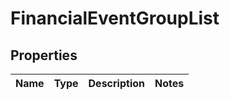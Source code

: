 
# FinancialEventGroupList

## Properties
Name | Type | Description | Notes
------------ | ------------- | ------------- | -------------




